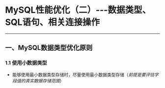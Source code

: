 # MySQL性能优化（二）---数据类型、SQL语句、相关连接操作
___

## 一、MySQL数据类型优化原则

### 1.1 使用小数据类型

* 能够使用最小数据类型存储时，尽量使用最小数据类型存储（*前提是要评估字段值的真实数据存储范围*）

